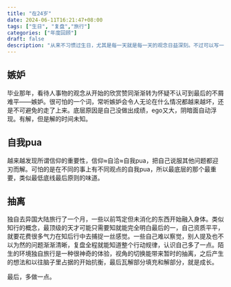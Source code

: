 ```yaml
---
title: "在24岁"
date: 2024-06-11T16:21:47+08:00
tags: ["生日", "复盘","旅行"]
categories: ["年度回顾"]
draft: false
description: "从来不习惯过生日，尤其是每一天就是每一天的观念日益深刻。不过可以写一点东西用作记录，从这一篇开始。开始工作一年左右，收获与遗憾皆有，鸡血和失落常在，结论还是想的太多做的太少。"
---
```


## 嫉妒

毕业那年，看待人事物的观念从开始的欣赏赞同渐渐转为怀疑不认可到最后的不屑难平——嫉妒。很可怕的一个词，常听嫉妒会令人无论在什么情况都越来越坏，还是不可避免的走了上来。底层原因是自己没做出成绩，ego又大，阴暗面自动浮现。有解，但是解的时间未知。

## 自我pua

越来越发现所谓信仰的重要性，信仰≈自洽≈自我pua，把自己说服其他问题都迎刃而解。可怕的是在不同的事上有不同观点的自我pua，所以最底层的那个最重要，类似最低底线最后原则的味道。

## 抽离

独自去异国大陆旅行了一个月，一些以前笃定但未消化的东西开始融入身体。类似知行的概念，最顶级的天才可能只需要知就能完全明白最后的一，自己资质平平，就要花费很多气力在知后行中去捕捉一丝感觉。一些自己难以察觉，别人提及也不以为然的问题渐渐清晰，复盘全程就能知道整个行动规律，认识自己多了一点。陌生的环境独自旅行是一种很神奇的体验，视角的切换能带来暂时的抽离，之后产生的想法和以往脑子里占据的开始抗衡，最后瓦解部分填充和解部分，就是成长。



最后，多做一点。

